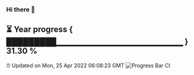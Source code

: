 ### Hi there 👋
⏳ Year progress { █████████▁▁▁▁▁▁▁▁▁▁▁▁▁▁▁▁▁▁▁▁▁ } 31.30 %
---
⏰ Updated on Mon, 25 Apr 2022 06:08:23 GMT
![Progress Bar CI](https://github.com/Moyi321/Moyi321/workflows/Progress%20Bar%20CI/badge.svg)
